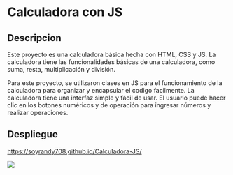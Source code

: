 # Calculadora con JS

## Descripcion
Este proyecto es una calculadora básica hecha con HTML, CSS y JS. La calculadora tiene las funcionalidades básicas de una calculadora, como suma, resta, multiplicación y división.

Para este proyecto, se utilizaron clases en JS para el funcionamiento de la calculadora para organizar y encapsular el codigo facilmente. La calculadora tiene una interfaz simple y fácil de usar. El usuario puede hacer clic en los botones numéricos y de operación para ingresar números y realizar operaciones. 

## Despliegue 
https://soyrandy708.github.io/Calculadora-JS/

![](https://res.cloudinary.com/dwog1xmvw/image/upload/v1683493431/ProyectosPersonales/CapturasProyectos/calculadora_s9a9eq.png)